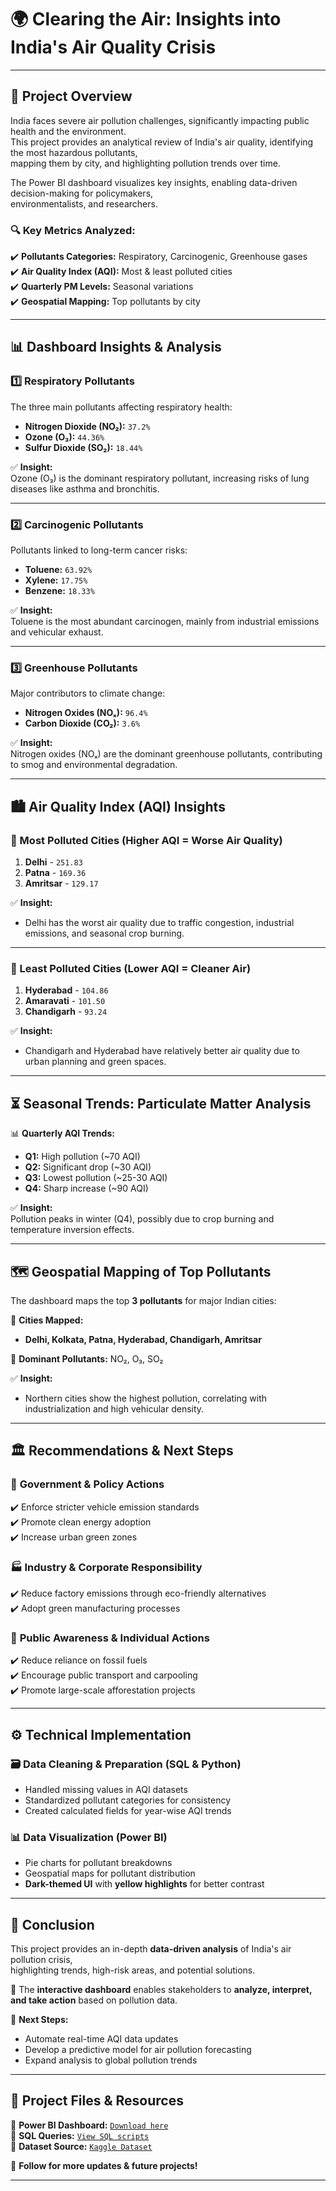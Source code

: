 # 🌍 Clearing the Air: Insights into India's Air Quality Crisis  
---

## 📖 Project Overview  

India faces severe air pollution challenges, significantly impacting public health and the environment.  
This project provides an analytical review of India's air quality, identifying the most hazardous pollutants,  
mapping them by city, and highlighting pollution trends over time.  

The Power BI dashboard visualizes key insights, enabling data-driven decision-making for policymakers,  
environmentalists, and researchers.  

### 🔍 **Key Metrics Analyzed:**  
✔️ **Pollutants Categories:** Respiratory, Carcinogenic, Greenhouse gases  
✔️ **Air Quality Index (AQI):** Most & least polluted cities  
✔️ **Quarterly PM Levels:** Seasonal variations  
✔️ **Geospatial Mapping:** Top pollutants by city  

---

## 📊 Dashboard Insights & Analysis  

### **1️⃣ Respiratory Pollutants**  
The three main pollutants affecting respiratory health:  
- **Nitrogen Dioxide (NO₂):** `37.2%`  
- **Ozone (O₃):** `44.36%`  
- **Sulfur Dioxide (SO₂):** `18.44%`  

✅ **Insight:**  
Ozone (O₃) is the dominant respiratory pollutant, increasing risks of lung diseases like asthma and bronchitis.  

---

### **2️⃣ Carcinogenic Pollutants**  
Pollutants linked to long-term cancer risks:  
- **Toluene:** `63.92%`  
- **Xylene:** `17.75%`  
- **Benzene:** `18.33%`  

✅ **Insight:**  
Toluene is the most abundant carcinogen, mainly from industrial emissions and vehicular exhaust.  

---

### **3️⃣ Greenhouse Pollutants**  
Major contributors to climate change:  
- **Nitrogen Oxides (NOₓ):** `96.4%`  
- **Carbon Dioxide (CO₂):** `3.6%`  

✅ **Insight:**  
Nitrogen oxides (NOₓ) are the dominant greenhouse pollutants, contributing to smog and environmental degradation.  

---

## 🏙️ Air Quality Index (AQI) Insights  

### **🌆 Most Polluted Cities (Higher AQI = Worse Air Quality)**  
1. **Delhi** - `251.83`  
2. **Patna** - `169.36`  
3. **Amritsar** - `129.17`  

✅ **Insight:**  
- Delhi has the worst air quality due to traffic congestion, industrial emissions, and seasonal crop burning.  

---

### **🌿 Least Polluted Cities (Lower AQI = Cleaner Air)**  
1. **Hyderabad** - `104.86`  
2. **Amaravati** - `101.50`  
3. **Chandigarh** - `93.24`  

✅ **Insight:**  
- Chandigarh and Hyderabad have relatively better air quality due to urban planning and green spaces.  

---

## ⏳ Seasonal Trends: Particulate Matter Analysis  

📊 **Quarterly AQI Trends:**  
- **Q1:** High pollution (~70 AQI)  
- **Q2:** Significant drop (~30 AQI)  
- **Q3:** Lowest pollution (~25-30 AQI)  
- **Q4:** Sharp increase (~90 AQI)  

✅ **Insight:**  
Pollution peaks in winter (Q4), possibly due to crop burning and temperature inversion effects.  

---

## 🗺️ Geospatial Mapping of Top Pollutants  

The dashboard maps the top **3 pollutants** for major Indian cities:  

📍 **Cities Mapped:**  
- **Delhi, Kolkata, Patna, Hyderabad, Chandigarh, Amritsar**  

🛑 **Dominant Pollutants:** NO₂, O₃, SO₂  

✅ **Insight:**  
- Northern cities show the highest pollution, correlating with industrialization and high vehicular density.  

---

## 🏛️ Recommendations & Next Steps  

### 🏢 **Government & Policy Actions**  
✔️ Enforce stricter vehicle emission standards  
✔️ Promote clean energy adoption  
✔️ Increase urban green zones  

### 🏭 **Industry & Corporate Responsibility**  
✔️ Reduce factory emissions through eco-friendly alternatives  
✔️ Adopt green manufacturing processes  

### 👥 **Public Awareness & Individual Actions**  
✔️ Reduce reliance on fossil fuels  
✔️ Encourage public transport and carpooling  
✔️ Promote large-scale afforestation projects  

---

## ⚙️ Technical Implementation  

### **🗃️ Data Cleaning & Preparation (SQL & Python)**  
- Handled missing values in AQI datasets  
- Standardized pollutant categories for consistency  
- Created calculated fields for year-wise AQI trends  

### **📊 Data Visualization (Power BI)**  
- Pie charts for pollutant breakdowns  
- Geospatial maps for pollutant distribution  
- **Dark-themed UI** with **yellow highlights** for better contrast  

---

## 🎯 Conclusion  

This project provides an in-depth **data-driven analysis** of India's air pollution crisis,  
highlighting trends, high-risk areas, and potential solutions.  

📌 The **interactive dashboard** enables stakeholders to **analyze, interpret, and take action** based on pollution data.  

🚀 **Next Steps:**  
- Automate real-time AQI data updates  
- Develop a predictive model for air pollution forecasting  
- Expand analysis to global pollution trends  

---

## 📂 Project Files & Resources  

📎 **Power BI Dashboard:** [`Download here`](#)  
📎 **SQL Queries:** [`View SQL scripts`](#)  
📎 **Dataset Source:** [`Kaggle Dataset`](#)  

🔔 **Follow for more updates & future projects!**  

---
